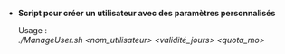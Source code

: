 -	**Script pour créer un utilisateur avec des paramètres personnalisés**

	Usage : <br>
		*./ManageUser.sh <nom_utilisateur> <commentaire> <shell> <validité_jours> <quota_mo>*
